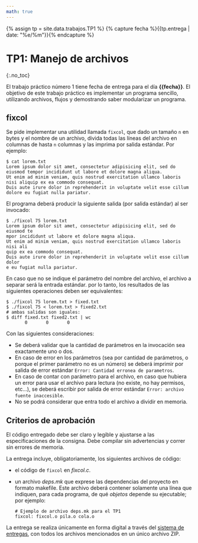 ```yaml
---
math: true
---
```


{% assign tp = site.data.trabajos.TP1 %}
{% capture fecha %}{{tp.entrega | date: "%e/%m"}}{% endcapture %}

# TP1: Manejo de archivos
{:.no_toc}

El trabajo práctico número 1 tiene fecha de entrega para el día **{{fecha}}**.
El objetivo de este trabajo práctico es implementar un programa sencillo, utilizando archivos, 
flujos y demostrando saber modularizar un programa. 

## fixcol

Se pide implementar una utilidad llamada `fixcol`, que dado un tamaño `n` en bytes y el nombre de un archivo, divida todas las líneas del archivo en columnas de hasta `n` columnas y las imprima por salida estándar. Por ejemplo:

    $ cat lorem.txt
    Lorem ipsum dolor sit amet, consectetur adipisicing elit, sed do eiusmod tempor incididunt ut labore et dolore magna aliqua.
    Ut enim ad minim veniam, quis nostrud exercitation ullamco laboris nisi aliquip ex ea commodo consequat.
    Duis aute irure dolor in reprehenderit in voluptate velit esse cillum dolore eu fugiat nulla pariatur.

El programa deberá producir la siguiente salida (por salida estándar) al ser invocado:

    $ ./fixcol 75 lorem.txt
    Lorem ipsum dolor sit amet, consectetur adipisicing elit, sed do eiusmod te
    mpor incididunt ut labore et dolore magna aliqua.
    Ut enim ad minim veniam, quis nostrud exercitation ullamco laboris nisi ali
    quip ex ea commodo consequat.
    Duis aute irure dolor in reprehenderit in voluptate velit esse cillum dolor
    e eu fugiat nulla pariatur.

En caso que no se indique el parámetro del nombre del archivo, el archivo a separar será la entrada estándar.
por lo tanto, los resultados de las siguientes operaciones deben ser equivalentes: 

	$ ./fixcol 75 lorem.txt > fixed.txt
	$ ./fixcol 75 < lorem.txt > fixed2.txt
	# ambas salidas son iguales:
	$ diff fixed.txt fixed2.txt | wc
	       0       0       0

Con las siguientes consideraciones:

  - Se deberá validar que la cantidad de parámetros en la invocación sea exactamente uno o dos.
  - En caso de error en los parámetros (sea por cantidad de parámetros, o porque el primer
    parámetro no es un número) se deberá imprimir por salida de error estándar `Error: Cantidad erronea de parametros`.
  - En caso de contar con parámetro para el archivo, en caso que hubiera un error para usar el archivo
    para lectura (no existe, no hay permisos, etc...), se deberá escribir por salida de error estándar
    `Error: archivo fuente inaccesible`.
  - No se podrá considerar que entra todo el archivo a dividir en memoria.
  

## Criterios de aprobación

El código entregado debe ser claro y legible y ajustarse a las especificaciones
de la consigna. Debe compilar sin advertencias y correr sin errores de memoria.

La entrega incluye, obligatoriamente, los siguientes archivos de código:

  - el código de `fixcol` en _fixcol.c_.

  - un archivo _deps.mk_ que exprese las dependencias del proyecto en formato
    makefile. Este archivo deberá contener solamente una línea que indiquen,
    para cada programa, de qué _objetos_ depende su ejecutable; por ejemplo:

    ```
    # Ejemplo de archivo deps.mk para el TP1
    fixcol: fixcol.o pila.o cola.o
    ```

La entrega se realiza únicamente en forma digital a través del [sistema de
entregas]({{site.entregas}}), con todos los archivos mencionados en un único
archivo ZIP.
